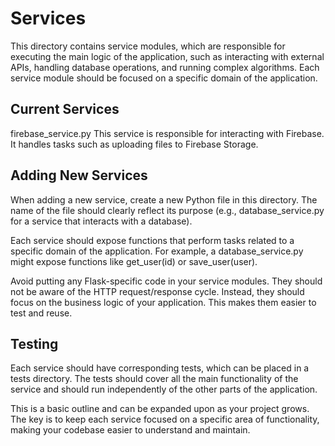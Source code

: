 # Services

This directory contains service modules, which are responsible for executing the main logic of the application, such as interacting with external APIs, handling database operations, and running complex algorithms. Each service module should be focused on a specific domain of the application.

## Current Services

firebase_service.py
This service is responsible for interacting with Firebase. It handles tasks such as uploading files to Firebase Storage.

## Adding New Services

When adding a new service, create a new Python file in this directory. The name of the file should clearly reflect its purpose (e.g., database_service.py for a service that interacts with a database).

Each service should expose functions that perform tasks related to a specific domain of the application. For example, a database_service.py might expose functions like get_user(id) or save_user(user).

Avoid putting any Flask-specific code in your service modules. They should not be aware of the HTTP request/response cycle. Instead, they should focus on the business logic of your application. This makes them easier to test and reuse.

## Testing

Each service should have corresponding tests, which can be placed in a tests directory. The tests should cover all the main functionality of the service and should run independently of the other parts of the application.

This is a basic outline and can be expanded upon as your project grows. The key is to keep each service focused on a specific area of functionality, making your codebase easier to understand and maintain.
